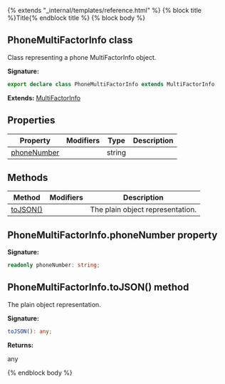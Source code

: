 {% extends "_internal/templates/reference.html" %}
{% block title %}Title{% endblock title %}
{% block body %}

## PhoneMultiFactorInfo class

Class representing a phone MultiFactorInfo object.

<b>Signature:</b>

```typescript
export declare class PhoneMultiFactorInfo extends MultiFactorInfo 
```
<b>Extends:</b> [MultiFactorInfo](./firebase-admin_.multifactorinfo.md#multifactorinfo_class)

## Properties

|  Property | Modifiers | Type | Description |
|  --- | --- | --- | --- |
|  [phoneNumber](./firebase-admin_.phonemultifactorinfo.md#phonemultifactorinfophonenumber_property) |  | string |  |

## Methods

|  Method | Modifiers | Description |
|  --- | --- | --- |
|  [toJSON()](./firebase-admin_.phonemultifactorinfo.md#phonemultifactorinfotojson_method) |  |  The plain object representation. |

## PhoneMultiFactorInfo.phoneNumber property

<b>Signature:</b>

```typescript
readonly phoneNumber: string;
```

## PhoneMultiFactorInfo.toJSON() method

 The plain object representation.

<b>Signature:</b>

```typescript
toJSON(): any;
```
<b>Returns:</b>

any

{% endblock body %}
